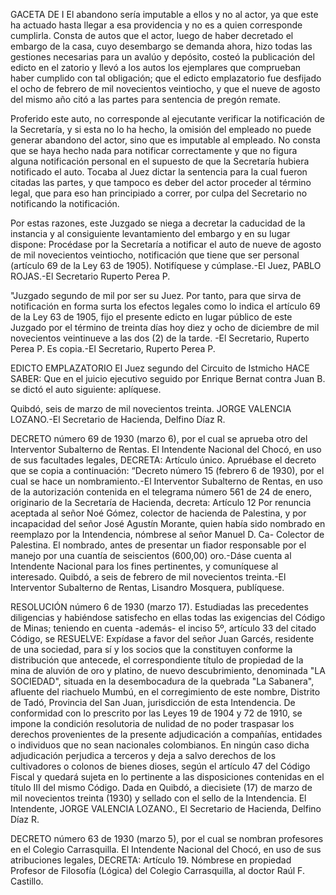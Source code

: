 GACETA DE I
El abandono sería imputable a ellos y no al actor, ya que este ha actuado hasta llegar a esa providencia y no es a quien corresponde cumplirla. Consta de autos que el actor, luego de haber decretado el embargo de la casa, cuyo desembargo se demanda ahora, hizo todas las gestiones necesarias para un avalúo y depósito, costeó la publicación del edicto en el zatorio y llevó a los autos los ejemplares que comprueban haber cumplido con tal obligación; que el edicto emplazatorio fue desfijado el ocho de febrero de mil novecientos veintiocho, y que el nueve de agosto del mismo año citó a las partes para sentencia de pregón remate.

Proferido este auto, no corresponde al ejecutante verificar la notificación de la Secretaría, y si esta no lo ha hecho, la omisión del empleado no puede generar abandono del actor, sino que es imputable al empleado. No consta que se haya hecho nada para notificar correctamente y que no figura alguna notificación personal en el supuesto de que la Secretaría hubiera notificado el auto. Tocaba al Juez dictar la sentencia para la cual fueron citadas las partes, y que tampoco es deber del actor proceder al término legal, que para eso han principiado a correr, por culpa del Secretario no notificando la notificación.

Por estas razones, este Juzgado se niega a decretar la caducidad de la instancia y al consiguiente levantamiento del embargo y en su lugar dispone: Procédase por la Secretaría a notificar el auto de nueve de agosto de mil novecientos veintiocho, notificación que tiene que ser personal (artículo 69 de la Ley 63 de 1905). Notifíquese y cúmplase.-El Juez, PABLO ROJAS.-El Secretario Ruperto Perea P.

"Juzgado segundo de mil por ser su Juez. Por tanto, para que sirva de notificación en forma surta los efectos legales como lo indica el artículo 69 de la Ley 63 de 1905, fijo el presente edicto en lugar público de este Juzgado por el término de treinta días hoy diez y ocho de diciembre de mil novecientos veintinueve a las dos (2) de la tarde. -El Secretario, Ruperto Perea P. Es copia.-El Secretario, Ruperto Perea P.

EDICTO EMPLAZATORIO
El Juez segundo del Circuito de Istmicho HACE SABER:
Que en el juicio ejecutivo seguido por Enrique Bernat contra Juan B. se dictó el auto siguiente: aplíquese.

Quibdó, seis de marzo de mil novecientos treinta. JORGE VALENCIA LOZANO.-El Secretario de Hacienda, Delfino Díaz R.

DECRETO número 69 de 1930 (marzo 6), por el cual se aprueba otro del Interventor Subalterno de Rentas.
El Intendente Nacional del Chocó, en uso de sus facultades legales, DECRETA:
Artículo único. Apruébase el decreto que se copia a continuación:
“Decreto número 15 (febrero 6 de 1930), por el cual se hace un nombramiento.-El Interventor Subalterno de Rentas, en uso de la autorización contenida en el telegrama número 561 de 24 de enero, originario de la Secretaría de Hacienda, decreta: Artículo 12 Por renuncia aceptada al señor Noé Gómez, colector de hacienda de Palestina, y por incapacidad del señor José Agustín Morante, quien había sido nombrado en reemplazo por la Intendencia, nómbrese al señor Manuel D. Ca- Colector de Palestina. El nombrado, antes de presentar un fiador responsable por el manejo por una cuantía de seiscientos (600,00) oro.-Dáse cuenta al Intendente Nacional para los fines pertinentes, y comuníquese al interesado. Quibdó, a seis de febrero de mil novecientos treinta.-El Interventor Subalterno de Rentas, Lisandro Mosquera, publíquese.

RESOLUCIÓN número 6 de 1930 (marzo 17). Estudiadas las precedentes diligencias y habiéndose satisfecho en ellas todas las exigencias del Código de Minas; teniendo en cuenta -además- el inciso 5º, artículo 33 del citado Código, se RESUELVE:
Expídase a favor del señor Juan Garcés, residente de una sociedad, para sí y los socios que la constituyen conforme la distribución que antecede, el correspondiente título de propiedad de la mina de aluvión de oro y platino, de nuevo descubrimiento, denominada "LA SOCIEDAD", situada en la desembocadura de la quebrada "La Sabanera", afluente del riachuelo Mumbú, en el corregimiento de este nombre, Distrito de Tadó, Provincia del San Juan, jurisdicción de esta Intendencia. De conformidad con lo prescrito por las Leyes 19 de 1904 y 72 de 1910, se impone la condición resolutoria de nulidad de no poder traspasar los derechos provenientes de la presente adjudicación a compañías, entidades o individuos que no sean nacionales colombianos. En ningún caso dicha adjudicación perjudica a terceros y deja a salvo derechos de los cultivadores o colonos de bienes dioses, según el artículo 47 del Código Fiscal y quedará sujeta en lo pertinente a las disposiciones contenidas en el título III del mismo Código. Dada en Quibdó, a diecisiete (17) de marzo de mil novecientos treinta (1930) y sellado con el sello de la Intendencia. El Intendente, JORGE VALENCIA LOZANO., El Secretario de Hacienda, Delfino Díaz R.

DECRETO número 63 de 1930 (marzo 5), por el cual se nombran profesores en el Colegio Carrasquilla.
El Intendente Nacional del Chocó, en uso de sus atribuciones legales, DECRETA:
Artículo 19. Nómbrese en propiedad Profesor de Filosofía (Lógica) del Colegio Carrasquilla, al doctor Raúl F. Castillo.
